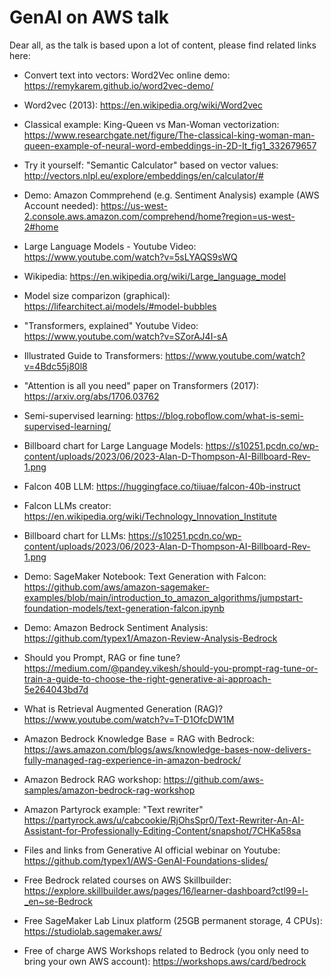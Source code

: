 # GenAI on AWS talk

Dear all, as the talk is based upon a lot of content, please find related links here:

* Convert text into vectors: Word2Vec online demo: https://remykarem.github.io/word2vec-demo/

* Word2vec (2013): https://en.wikipedia.org/wiki/Word2vec

* Classical example: King-Queen vs Man-Woman vectorization: https://www.researchgate.net/figure/The-classical-king-woman-man-queen-example-of-neural-word-embeddings-in-2D-It_fig1_332679657

* Try it yourself: "Semantic Calculator" based on vector values: http://vectors.nlpl.eu/explore/embeddings/en/calculator/#

* Demo: Amazon Commprehend (e.g. Sentiment Analysis) example (AWS Account needed): https://us-west-2.console.aws.amazon.com/comprehend/home?region=us-west-2#home

* Large Language Models - Youtube Video: https://www.youtube.com/watch?v=5sLYAQS9sWQ

* Wikipedia: https://en.wikipedia.org/wiki/Large_language_model

* Model size comparizon (graphical): https://lifearchitect.ai/models/#model-bubbles

* "Transformers, explained" Youtube Video: https://www.youtube.com/watch?v=SZorAJ4I-sA

* Illustrated Guide to Transformers: https://www.youtube.com/watch?v=4Bdc55j80l8
  
* "Attention is all you need" paper on Transformers (2017): https://arxiv.org/abs/1706.03762

* Semi-supervised learning: https://blog.roboflow.com/what-is-semi-supervised-learning/

* Billboard chart for Large Language Models: https://s10251.pcdn.co/wp-content/uploads/2023/06/2023-Alan-D-Thompson-AI-Billboard-Rev-1.png

* Falcon 40B LLM: https://huggingface.co/tiiuae/falcon-40b-instruct

* Falcon LLMs creator: https://en.wikipedia.org/wiki/Technology_Innovation_Institute

* Billboard chart for LLMs: https://s10251.pcdn.co/wp-content/uploads/2023/06/2023-Alan-D-Thompson-AI-Billboard-Rev-1.png

* Demo: SageMaker Notebook: Text Generation with Falcon: https://github.com/aws/amazon-sagemaker-examples/blob/main/introduction_to_amazon_algorithms/jumpstart-foundation-models/text-generation-falcon.ipynb

* Demo: Amazon Bedrock Sentiment Analysis: https://github.com/typex1/Amazon-Review-Analysis-Bedrock

* Should you Prompt, RAG or fine tune? https://medium.com/@pandey.vikesh/should-you-prompt-rag-tune-or-train-a-guide-to-choose-the-right-generative-ai-approach-5e264043bd7d

* What is Retrieval Augmented Generation (RAG)? https://www.youtube.com/watch?v=T-D1OfcDW1M

* Amazon Bedrock Knowledge Base = RAG with Bedrock: https://aws.amazon.com/blogs/aws/knowledge-bases-now-delivers-fully-managed-rag-experience-in-amazon-bedrock/

* Amazon Bedrock RAG workshop: https://github.com/aws-samples/amazon-bedrock-rag-workshop

* Amazon Partyrock example: "Text rewriter" https://partyrock.aws/u/cabcookie/RjOhsSpr0/Text-Rewriter-An-AI-Assistant-for-Professionally-Editing-Content/snapshot/7CHKa58sa

* Files and links from Generative AI official webinar on Youtube: https://github.com/typex1/AWS-GenAI-Foundations-slides/

* Free Bedrock related courses on AWS Skillbuilder: https://explore.skillbuilder.aws/pages/16/learner-dashboard?ctl99=l-_en~se-Bedrock

* Free SageMaker Lab Linux platform (25GB permanent storage, 4 CPUs): https://studiolab.sagemaker.aws/

* Free of charge AWS Workshops related to Bedrock (you only need to bring your own AWS account): https://workshops.aws/card/bedrock

